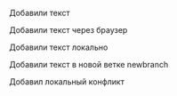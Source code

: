 Добавили текст

Добавили текст через браузер


Добавили текст локально

Добавили текст в новой ветке newbranch

Добавил локальный конфликт
